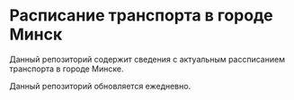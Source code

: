 # Расписание транспорта в городе Минск

Данный репозиторий содержит сведения с актуальным рассписанием транспорта в городе Минске.

Данный репозиторий обновляется ежедневно.